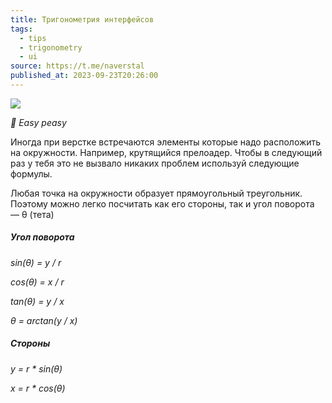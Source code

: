 ```yaml
---
title: Тригонометрия интерфейсов
tags:
  - tips
  - trigonometry
  - ui
source: https://t.me/naverstal
published_at: 2023-09-23T20:26:00
---
```

![](messages/trigonometry-of-interfaces/cover.png)

*🥤 Easy peasy*

Иногда при верстке встречаются элементы которые надо расположить на окружности. Например, крутящийся прелоадер. Чтобы в следующий раз у тебя это не вызвало никаких проблем используй следующие формулы.

Любая точка на окружности образует прямоугольный треугольник. Поэтому можно легко посчитать как его стороны, так и угол поворота — θ (тета)

##### Угол поворота

_sin(θ) = y / r_

_cos(θ) = x / r_

_tan(θ) = y / x_

_θ = arctan(y / x)_

##### Стороны

_y = r * sin(θ)_

_x = r * cos(θ)_